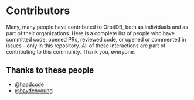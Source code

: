 # Contributors

Many, many people have contributed to OrbitDB, both as individuals and as part of their organizations. Here is a complete list of people who have committed code, opened PRs, reviewed code, or opened or commented in issues - only in this repository. All of these interactions are part of contributing to this community. Thank you, everyone.

## Thanks to these people

 - [@haadcode](https://github.com/haadcode)
 - [@haydenyoung](https://github.com/haydenyoung)
